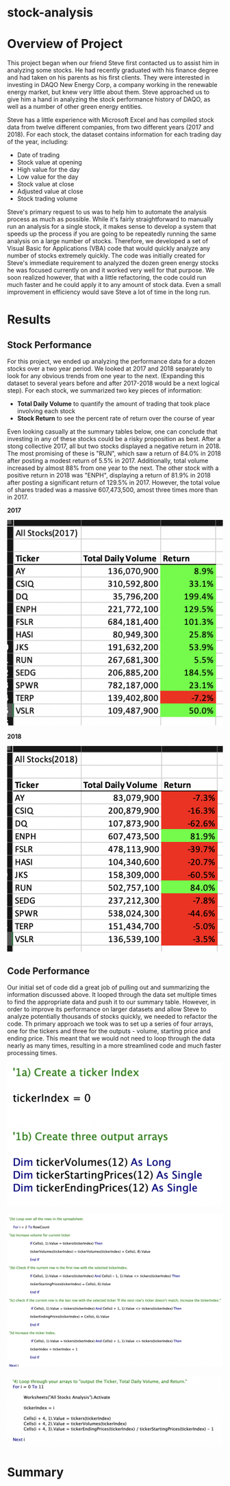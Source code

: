 # stock-analysis

# Overview of Project

This project began when our friend Steve first contacted us to assist him in analyzing some stocks. He had recently graduated with his finance degree and had taken on his parents as his first clients. They were interested in investing in DAQO New Energy Corp, a company working in the renewable energy market, but knew very little about them. Steve approached us to give him a hand in analyzing the stock performance history of DAQO, as well as a number of other green energy entities. 

Steve has a little experience with Microsoft Excel and has compiled stock data from twelve different companies, from two different years (2017 and 2018). For each stock, the dataset contains information for each trading day of the year, including:

- Date of trading
- Stock value at opening
- High value for the day
- Low value for the day
- Stock value at close
- Adjusted value at close
- Stock trading volume

Steve's primary request to us was to help him to automate the analysis process as much as possible. While it's fairly straightforward to manually run an analysis for a single stock, it makes sense to develop a system that speeds up the process if you are going to be repeatedly running the same analysis on a large number of stocks. Therefore, we developed a set of Visual Basic for Applications (VBA) code that would quickly analyze any number of stocks extremely quickly. The code was initially created for Steve's immediate requirement to analyzed the dozen green energy stocks he was focused currently on and it worked very well for that purpose. We soon realized however, that with a little refactoring, the code could run much faster and he could apply it to any amount of stock data. Even a small improvement in efficiency would save Steve a lot of time in the long run.

# Results

## Stock Performance

For this project, we ended up analyzing the performance data for a dozen stocks over a two year period. We looked at 2017 and 2018 separately to look for any obvious trends from one year to the next. (Expanding this dataset to several years before and after 2017-2018 would be a next logical step). For each stock, we summarized two key pieces of information:

- **Total Daily Volume** to quantify the amount of trading that took place involving each stock
- **Stock Return** to see the percent rate of return over the course of year

Even looking casually at the summary tables below, one can conclude that investing in any of these stocks could be a risky proposition as best. After a stong collective 2017, all but two stocks displayed a negative return in 2018. The most promising of these is "RUN", which saw a return of 84.0% in 2018 after posting a modest return of 5.5% in 2017. Additionally, total volume increased by almost 88% from one year to the next. The other stock with a positive return in 2018 was "ENPH", displaying a return of 81.9% in 2018 after posting a significant return of 129.5% in 2017. However, the total volue of shares traded was a massive 607,473,500, amost three times more than in 2017. 

**2017**

![Image of 2017 Stock Analysis table](https://github.com/brianbutler08/stock-analysis/blob/main/Stock%20Analysis%202017.png?raw=true)

**2018**

![Image of 2018 Stock Analysis table](https://github.com/brianbutler08/stock-analysis/blob/main/Stock%20Analysis%202018.png?raw=true)

## Code Performance

Our initial set of code did a great job of pulling out and summarizing the information discussed above. It looped through the data set multiple times to find the appropriate data and push it to our summary table. However, in order to improve its performance on larger datasets and allow Steve to analyze potentially thousands of stocks quickly, we needed to refactor the code. Th primary approach we took was to set up a series of four arrays, one for the tickers and three for the outputs - volume, starting price and ending price. This meant that we would not need to loop through the data nearly as many times, resulting in a more streamlined code and much faster processing times.

![code image](https://github.com/brianbutler08/stock-analysis/blob/main/Screen%20Shot%202022-06-22%20at%2011.06.13%20PM.png)

![code image 2](https://github.com/brianbutler08/stock-analysis/blob/main/Screen%20Shot%202022-06-22%20at%2011.07.22%20PM.png)

![code image 3](https://github.com/brianbutler08/stock-analysis/blob/main/Screen%20Shot%202022-06-22%20at%2011.07.45%20PM.png)

# Summary
